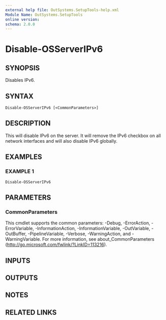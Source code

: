 ```yaml
---
external help file: OutSystems.SetupTools-help.xml
Module Name: OutSystems.SetupTools
online version:
schema: 2.0.0
---
```


# Disable-OSServerIPv6

## SYNOPSIS
Disables IPv6.

## SYNTAX

```
Disable-OSServerIPv6 [<CommonParameters>]
```

## DESCRIPTION
This will disable IPv6 on the server.
It will remove the IPv6 checkbox on all network interfaces and will also disable IPv6 globally.

## EXAMPLES

### EXAMPLE 1
```
Disable-OSServerIPv6
```

## PARAMETERS

### CommonParameters
This cmdlet supports the common parameters: -Debug, -ErrorAction, -ErrorVariable, -InformationAction, -InformationVariable, -OutVariable, -OutBuffer, -PipelineVariable, -Verbose, -WarningAction, and -WarningVariable.
For more information, see about_CommonParameters (http://go.microsoft.com/fwlink/?LinkID=113216).

## INPUTS

## OUTPUTS

## NOTES

## RELATED LINKS
